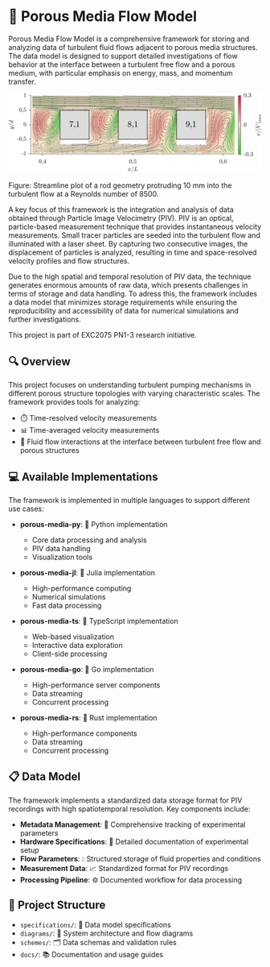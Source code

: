 # 🌊 Porous Media Flow Model

Porous Media Flow Model is a comprehensive framework for storing and analyzing data of turbulent fluid flows adjacent to porous media structures. The data model is designed to support detailed investigations of flow behavior at the interface between a turbulent free flow and a porous medium, with particular emphasis on energy, mass, and momentum transfer.

![Streamline plot](streamlineplot_Re8500_h10.png "Streamline plot of a rod geometry protruding 10 mm into the turbulent flow at a Reynolds number of 8500.")

Figure: Streamline plot of a rod geometry protruding 10 mm into the turbulent flow at a Reynolds number of 8500.

A key focus of this framework is the integration and analysis of data obtained through Particle Image Velocimetry (PIV). PIV is an optical, particle-based measurement technique that provides instantaneous velocity measurements. Small tracer particles are seeded into the turbulent flow and illuminated with a laser sheet. By capturing two consecutive images, the displacement of particles is analyzed, resulting in time and space-resolved velocity profiles and flow structures.

Due to the high spatial and temporal resolution of PIV data, the technique generates enormous amounts of raw data, which presents challenges in terms of storage and data handling. To adress this, the framework includes a data model that minimizes storage requirements while ensuring the reproducibility and accessibility of data for numerical simulations and further investigations.

This project is part of EXC2075 PN1-3 research initiative.

## 🔍 Overview

This project focuses on understanding turbulent pumping mechanisms in different porous structure topologies with varying characteristic scales. The framework provides tools for analyzing:

- ⏱️ Time-resolved velocity measurements
- 📊 Time-averaged velocity measurements
- 🔄 Fluid flow interactions at the interface between turbulent free flow and porous structures

## 💻 Available Implementations

The framework is implemented in multiple languages to support different use cases:

- **porous-media-py**: 🐍 Python implementation
  - Core data processing and analysis
  - PIV data handling
  - Visualization tools

- **porous-media-jl**: 🔷 Julia implementation
  - High-performance computing
  - Numerical simulations
  - Fast data processing

- **porous-media-ts**: 📱 TypeScript implementation
  - Web-based visualization
  - Interactive data exploration
  - Client-side processing

- **porous-media-go**: 🚀 Go implementation
  - High-performance server components
  - Data streaming
  - Concurrent processing

- **porous-media-rs**: 🦀 Rust implementation
  - High-performance components
  - Data streaming
  - Concurrent processing

## 📋 Data Model

The framework implements a standardized data storage format for PIV recordings with high spatiotemporal resolution. Key components include:

- **Metadata Management**: 📝 Comprehensive tracking of experimental parameters
- **Hardware Specifications**: 🔧 Detailed documentation of experimental setup
- **Flow Parameters**: 💧 Structured storage of fluid properties and conditions
- **Measurement Data**: 📈 Standardized format for PIV recordings
- **Processing Pipeline**: ⚙️ Documented workflow for data processing

## 📁 Project Structure

- `specifications/`: 📄 Data model specifications
- `diagrams/`: 🔄 System architecture and flow diagrams
- `schemes/`: 🗂️ Data schemas and validation rules
- `docs/`: 📚 Documentation and usage guides
